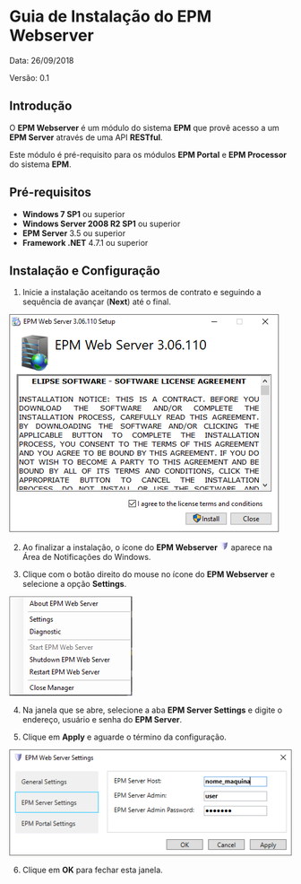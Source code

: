 # Guia de Instalação do EPM Webserver

Data: 26/09/2018

Versão: 0.1

## Introdução

O **EPM Webserver** é um módulo do sistema **EPM** que provê acesso a um **EPM Server** através de uma API **RESTful**.

Este módulo é pré-requisito para os módulos **EPM Portal** e **EPM Processor** do sistema **EPM**.

## Pré-requisitos

+ **Windows 7 SP1** ou superior
+ **Windows Server 2008 R2 SP1** ou superior
+ **EPM Server** 3.5 ou superior
+ **Framework .NET** 4.7.1 ou superior

## Instalação e Configuração

1. Inicie a instalação aceitando os termos de contrato e seguindo a sequência de avançar (**Next**) até o final.

![instalacao1](./images/instalacao1.PNG "Instalador do EPM Webserver")

2. Ao finalizar a instalação, o ícone do **EPM Webserver** ![epm webserver icon](./images/webserver_icon.PNG "EPM Webserver") aparece na Área de Notificações do Windows.

3. Clique com o botão direito do mouse no ícone do **EPM Webserver** e selecione a opção **Settings**.

![abrir Settings](./images/open_settings.PNG "Menu contextual do EPM Webserver")

4. Na janela que se abre, selecione a aba **EPM Server Settings** e digite o endereço, usuário e senha do **EPM Server**.

5. Clique em **Apply** e aguarde o término da configuração.

![EPM Server Settings](./images/configuracao2.PNG "Aba EPM Server Settings")

6. Clique em **OK** para fechar esta janela.